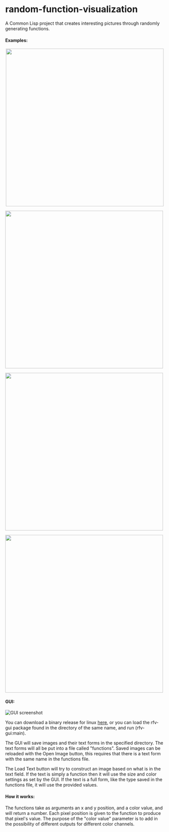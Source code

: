 # random-function-visualization

A Common Lisp project that creates interesting pictures through randomly generating functions.

#### Examples:

<p align="center">
<a href="https://i.imgur.com/VMglKHU.png"><img src="https://i.imgur.com/VMglKHU.png" width="500" height="500"></a>

<a href="https://i.imgur.com/l8OYTux.png"><img src="https://i.imgur.com/l8OYTux.png" width="500" height="500"></a>

<a href="https://i.imgur.com/ZvapKnh.png"><img src="https://i.imgur.com/ZvapKnh.png" width="500" height="500"></a>

<a href="https://i.imgur.com/DERByjN.png"><img src="https://i.imgur.com/DERByjN.png" width="500" height="500"></a>
</p>

#### GUI:

![GUI screenshot](https://i.imgur.com/OpFLyjG.png)

You can download a binary release for linux [here](), or you can load the rfv-gui package
found in the directory of the same name, and run (rfv-gui:main).

The GUI will save images and their text forms in the specified directory. The text forms
will all be put into a file called "functions". Saved images can be reloaded with the Open
Image button, this requires that there is a text form with the same name in the functions
file.

The Load Text button will try to construct an image based on what is in the text field. If
the text is simply a function then it will use the size and color settings as set by the
GUI. If the text is a full form, like the type saved in the functions file, it will use
the provided values.


#### How it works:

The functions take as arguments an x and y position, and a color value, and will return a number. Each pixel position is given to the function to produce that pixel's value. The purpose of the "color value" parameter is to add in the possibility of different outputs for different color channels.
